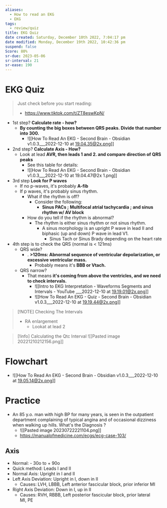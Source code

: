 ```yaml
---
aliases:
  - How to read an EKG
  - EKG
tags:
  - review/quiz
title: EKG Quiz
date created: Saturday, December 10th 2022, 7:04:17 pm
date modified: Monday, December 19th 2022, 10:42:36 pm
suspend: false
Score: 80%
sr-due: 2023-05-06
sr-interval: 21
sr-ease: 190
---
```


# EKG Quiz
> Just check before you start reading: 
> - https://www.tiktok.com/t/ZT8eswKpN/

- 1st step? <b>Calculate rate - how?</b> 
	- <b>By counting the big boxes between QRS peaks. Divide that number into 300.</b>
		- ![[How To Read An EKG - Second Brain - Obsidian v1.0.3___2022-12-10 at 19.04.35@2x.png]]
- 2nd step? <b>Calculate Axis - How?</b>
	- Look at lead <b>AVR, then leads 1 and 2. and compare direction of QRS peaks</b>
		- See this table for details:
		- ![[How To Read An EKG - Second Brain - Obsidian v1.0.3___2022-12-10 at 19.04.47@2x 1.png]]
- 3rd step <b>Look for P waves</b>
	- If no p-waves, it's probably <b>A-fib</b>
	- If p waves, it's probably sinus rhythm.
		- What if the rhythm is off?
			- Consider the following:
				- <b> Sinus PACs ; Multifocal atrial tachycardia ; and sinus rhythm w/ AV block </b>
		- How do you tell if the rhythm is abnormal?
			- The rhythm is either sinus rhythm or not sinus rhythm.
				- A sinus morphology is an upright P wave in lead II and biphasic (up and down) P wave in lead V1.
					- Sinus Tach or Sinus Brady depending on the heart rate
- 4th step is to check the QRS (normal is < 121ms)
	- QRS wide?
		- . <b> >120ms: Abnormal sequence of ventricular depolarization, or excessive ventricular mass. </b>
			- Probably means it's <b>BBB or Vtach.</b>
	- QRS narrow?
		- That means <b>it's coming from above the ventricles, and we need to check intervals.</b>
			- ![[Intro to EKG Interpretation - Waveforms Segments and Intervals - YouTube ___2022-12-10 at 19.19.01@2x.png]]
			- ![[How To Read An EKG - Quiz - Second Brain - Obsidian v1.0.3___2022-12-10 at 19.19.44@2x.png]]

> [!NOTE] Checking The Intervals
> - RA enlargement
> 	- Lookat at lead 2

> [!info] Calculating the Qtc Interval
> ![[Pasted image 20221210212156.png]]

# Flowchart
- ![[How To Read An EKG - Second Brain - Obsidian v1.0.3___2022-12-10 at 19.05.14@2x.png]]
# Practice
- An 85 y.o. man with high BP for many years, is seen in the outpatient department complaining of typical angina and of occasional dizziness when walking up hills. What's the Diagnosis ?
	- ![[Pasted image 20230722221104.png]]
	- https://manualofmedicine.com/ecgs/ecg-case-103/
 
## Axis
- Normal: - 30o to + 90o
- Quick method: Leads I and II
- Normal Axis: Upright in I and II
- Left Axis Deviation: Upright in I, down in II
    - Causes: LVH, LBBB, Left anterior fascicular block, prior inferior MI
- Right Axis Deviation: Down in I, up in II
    - Causes: RVH, RBBB, Left posterior fascicular block, prior lateral MI, PE